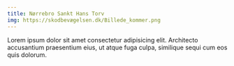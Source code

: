 ```yaml
---
title: Nørrebro Sankt Hans Torv
img: https://skodbevægelsen.dk/Billede_kommer.png
---
```


Lorem ipsum dolor sit amet consectetur adipisicing elit. Architecto accusantium praesentium eius, ut atque fuga culpa, similique sequi cum eos quis dolorum.